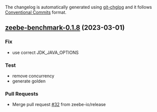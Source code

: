 The changelog is automatically generated using [git-chglog](https://github.com/git-chglog/git-chglog)
and it follows [Conventional Commits](https://www.conventionalcommits.org/en/v1.0.0/) format.


<a name="zeebe-benchmark-0.1.8"></a>
## [zeebe-benchmark-0.1.8](https://github.com/camunda/camunda-platform-helm/compare/zeebe-benchmark-0.1.7...zeebe-benchmark-0.1.8) (2023-03-01)

### Fix

* use correct JDK_JAVA_OPTIONS

### Test

* remove concurrency
* generate golden

### Pull Requests

* Merge pull request [#32](https://github.com/camunda/camunda-platform-helm/issues/32) from zeebe-io/release

